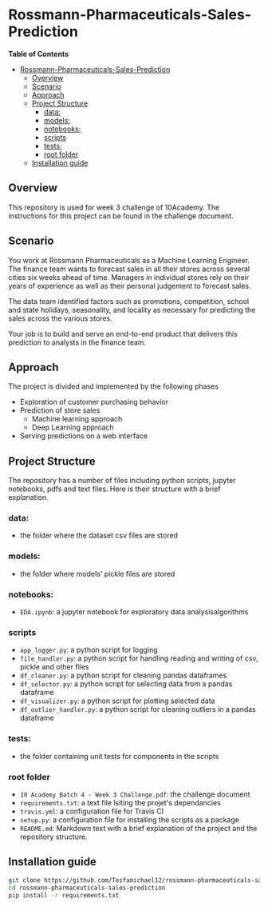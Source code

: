 # Rossmann-Pharmaceuticals-Sales-Prediction

**Table of Contents**

- [Rossmann-Pharmaceuticals-Sales-Prediction](#rossmann-pharmaceuticals-sales-prediction)
  - [Overview](#overview)
  - [Scenario](#scenario)
  - [Approach](#approach)
  - [Project Structure](#project-structure)
    - [data:](#data)
    - [models:](#models)
    - [notebooks:](#notebooks)
    - [scripts](#scripts)
    - [tests:](#tests)
    - [root folder](#root-folder)
  - [Installation guide](#installation-guide)

## Overview

This repository is used for week 3 challenge of 10Academy. The instructions for this project can be found in the challenge document.

## Scenario

You work at Rossmann Pharmaceuticals as a Machine Learning Engineer. The finance team
wants to forecast sales in all their stores across several cities six weeks ahead of time.
Managers in individual stores rely on their years of experience as well as their personal
judgement to forecast sales.

The data team identified factors such as promotions, competition, school and state holidays,
seasonality, and locality as necessary for predicting the sales across the various stores.

Your job is to build and serve an end-to-end product that delivers this prediction to analysts
in the finance team.

## Approach

The project is divided and implemented by the following phases

- Exploration of customer purchasing behavior
- Prediction of store sales
  - Machine learning approach
  - Deep Learning approach
- Serving predictions on a web interface

## Project Structure

The repository has a number of files including python scripts, jupyter notebooks, pdfs and text files. Here is their structure with a brief explanation.

### data:

- the folder where the dataset csv files are stored

### models:

- the folder where models' pickle files are stored

### notebooks:

- `EDA.ipynb`: a jupyter notebook for exploratory data analysisalgorithms

### scripts

- `app_logger.py`: a python script for logging
- `file_handler.py`: a python script for handling reading and writing of csv, pickle and other files
- `df_cleaner.py`: a python script for cleaning pandas dataframes
- `df_selector.py`: a python script for selecting data from a pandas dataframe
- `df_visualizer.py`: a python script for plotting selected data
- `df_outlier_handler.py`: a python script for cleaning outliers in a pandas dataframe

### tests:

- the folder containing unit tests for components in the scripts

### root folder

- `10 Academy Batch 4 - Week 3 Challenge.pdf`: the challenge document
- `requirements.txt`: a text file lsiting the projet's dependancies
- `travis.yml`: a configuration file for Travis CI
- `setup.py`: a configuration file for installing the scripts as a package
- `README.md`: Markdown text with a brief explanation of the project and the repository structure.

## Installation guide

```bash
git clone https://github.com/Tesfamichael12/rossmann-pharmaceuticals-sales-prediction
cd rossmann-pharmaceuticals-sales-prediction
pip install -r requirements.txt
```
